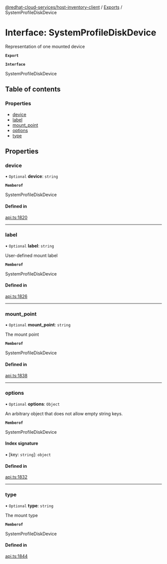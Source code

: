 [@redhat-cloud-services/host-inventory-client](../README.md) / [Exports](../modules.md) / SystemProfileDiskDevice

# Interface: SystemProfileDiskDevice

Representation of one mounted device

**`Export`**

**`Interface`**

SystemProfileDiskDevice

## Table of contents

### Properties

- [device](SystemProfileDiskDevice.md#device)
- [label](SystemProfileDiskDevice.md#label)
- [mount\_point](SystemProfileDiskDevice.md#mount_point)
- [options](SystemProfileDiskDevice.md#options)
- [type](SystemProfileDiskDevice.md#type)

## Properties

### device

• `Optional` **device**: `string`

**`Memberof`**

SystemProfileDiskDevice

#### Defined in

[api.ts:1820](https://github.com/RedHatInsights/javascript-clients/blob/master/packages/host-inventory/api.ts#L1820)

___

### label

• `Optional` **label**: `string`

User-defined mount label

**`Memberof`**

SystemProfileDiskDevice

#### Defined in

[api.ts:1826](https://github.com/RedHatInsights/javascript-clients/blob/master/packages/host-inventory/api.ts#L1826)

___

### mount\_point

• `Optional` **mount\_point**: `string`

The mount point

**`Memberof`**

SystemProfileDiskDevice

#### Defined in

[api.ts:1838](https://github.com/RedHatInsights/javascript-clients/blob/master/packages/host-inventory/api.ts#L1838)

___

### options

• `Optional` **options**: `Object`

An arbitrary object that does not allow empty string keys.

**`Memberof`**

SystemProfileDiskDevice

#### Index signature

▪ [key: `string`]: `object`

#### Defined in

[api.ts:1832](https://github.com/RedHatInsights/javascript-clients/blob/master/packages/host-inventory/api.ts#L1832)

___

### type

• `Optional` **type**: `string`

The mount type

**`Memberof`**

SystemProfileDiskDevice

#### Defined in

[api.ts:1844](https://github.com/RedHatInsights/javascript-clients/blob/master/packages/host-inventory/api.ts#L1844)
